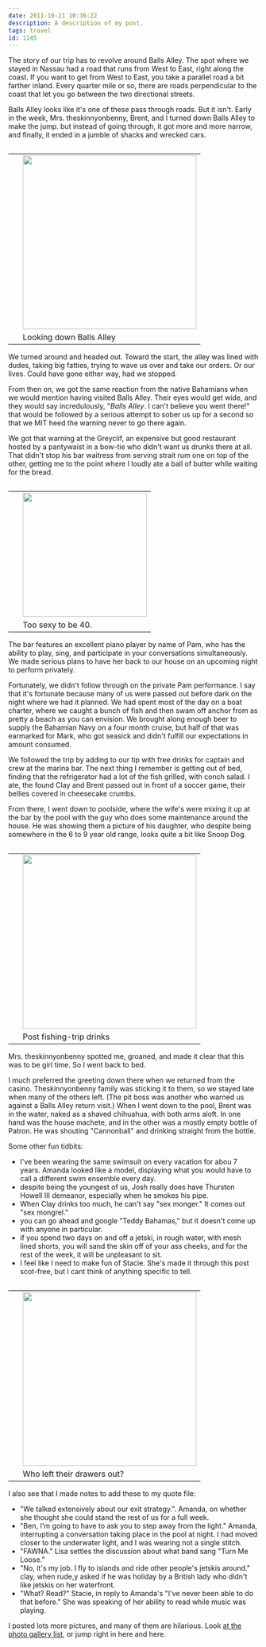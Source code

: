 ```yaml
---
date: 2011-10-21 10:36:22
description: A description of my post.
tags: travel
id: 1145
---
```

The story of our trip has to revolve around Balls Alley. The spot where we stayed in Nassau had a road that runs from West to East, right along the coast. If you want to get from West to East, you take a parallel road a bit farther inland. Every quarter mile or so, there are roads perpendicular to the coast that let you go between the two directional streets. 

Balls Alley looks like it's one of these pass through roads. But it isn't. Early in the week, Mrs. theskinnyonbenny, Brent, and I turned down Balls Alley to make the jump. but instead of going through, it got more and more narrow, and finally, it ended in a jumble of shacks and wrecked cars. 
<!--more-->
<table cellpadding="2" align="right"><tr><td width="5" rowspan="2"><spacer type="block" width="5" height="1"></td><td width="350" ><img src="http://theskinnyonbenny.com/img/gal/077%20-%20Bahamas%2040th%20Birthday/resIMG_20110727_6808.JPG" width="350px"></td></tr><tr><td class="caption" width="250">Looking down Balls Alley</td></tr></table>

We turned around and headed out.  Toward the start, the alley was lined with dudes, taking big fatties, trying to wave us over and take our orders. Or our lives. Could have gone either way, had we stopped. 

From then on, we got the same reaction from the native Bahamians when we would mention having visited Balls Alley.  Their eyes would get wide, and they would say incredulously, "<em>Balls Alley</em>. I can't believe you went there!"  that would be followed by a serious attempt to sober us up for a second so that we MIT heed the warning never to go there again. 

We got that warning at the Greyclif, an expensive but good restaurant hosted by a pantywaist in a bow-tie who didn't want us drunks there at all.  That didn't stop his bar waitress from serving strait rum one on top of the other, getting me to the point where I loudly ate a ball of butter while waiting for the bread. 

<table cellpadding="2" align="right"><tr><td width="5" rowspan="2"><spacer type="block" width="5" height="1"></td><td width="250" ><img src="http://theskinnyonbenny.com/img/gal/077%20-%20Bahamas%2040th%20Birthday/resIMG_20110723_6648.JPG" width="250px"></td></tr><tr><td class="caption" width="250">Too sexy to be 40.</td></tr></table>

The bar features an excellent piano player by name of Pam, who has the ability to play, sing, and participate in your conversations simultaneously. We made serious plans to have her back to our house on an upcoming night to perform privately.

Fortunately, we didn't follow through on the private Pam performance. I say that it's fortunate because many of us were passed out before dark on the night where we had it planned. We had spent most of the day on a boat charter, where we caught a bunch of fish and then swam off anchor from as pretty a beach as you can envision. We brought along enough beer to supply the Bahamian Navy on a four month cruise, but half of that was earmarked for Mark, who got seasick and didn't fulfill our expectations in amount consumed. 

We followed the trip by adding to our tip with free drinks for captain and crew at the marina bar. The next thing I remember is getting out of bed, finding that the refrigerator had a lot of the fish grilled, with conch salad. I ate, the found Clay and Brent passed out in front of a soccer game, their bellies covered in cheesecake crumbs.

From there, I went down to poolside, where the wife's were mixing it up at the bar by the pool with the guy who does some maintenance around the house. He was showing them a picture of his daughter, who despite being somewhere in the 6 to 9 year old range, looks quite a bit like Snoop Dog. 

<table cellpadding="2" align="right"><tr><td width="5" rowspan="2"><spacer type="block" width="5" height="1"></td><td width="350" ><img src="http://theskinnyonbenny.com/img/gal/077%20-%20Bahamas%2040th%20Birthday/resIMG_20110728_6873.JPG" width="350px"></td></tr><tr><td class="caption" width="250">Post fishing-trip drinks</td></tr></table>

Mrs. theskinnyonbenny spotted me, groaned, and made it clear that this was to be girl time. So I went back to bed. 

I much preferred the greeting down there when we returned from the casino. Theskinnyonbenny family was sticking it to them, so we stayed late when many of the others left. (The pit boss was another who warned us against a Balls Alley return visit.)  When I went down to the pool, Brent was in the water, naked as a shaved chihuahua, with both arms aloft. In one hand was the house machete, and in the other was a mostly empty bottle of Patron. He was shouting "Cannonball" and  drinking straight from the bottle. 

Some other fun tidbits:

<ul>
	<li>I've been wearing the same swimsuit on every vacation for abou 7 years. Amanda looked like a model, displaying what you would have to call a different swim ensemble every day.</li>
	<li>despite being the youngest of us, Josh really does have  Thurston Howell III demeanor, especially when he smokes his pipe.</li>
	<li>When Clay drinks too much, he can't say "sex monger."   It comes out "sex mongrel."</li>
	<li>you can go ahead and google "Teddy Bahamas," but it doesn't come up with anyone in particular. </li>
	<li>if you spend two days on and off a jetski, in rough water, with mesh lined shorts, you will sand the skin off of your ass cheeks, and for the rest of the week, it will be unpleasant to sit. </li>
	<li>I feel like I need to make fun of Stacie. She's made it through this post scot-free, but I cant think of anything specific to tell. </li>

</ul>

<table cellpadding="2" align="right"><tr><td width="5" rowspan="2"><spacer type="block" width="5" height="1"></td><td width="350" ><img src="http://theskinnyonbenny.com/img/gal/076%20-%20Bahamas%20-%20Pics%20from%20Stacie/res083.jpg" width="350px"></td></tr><tr><td class="caption" width="250">Who left their drawers out?</td></tr></table>

I also see that I made notes to add these to my quote file:

<ul>
	<li>"We talked extensively about our exit strategy.". Amanda, on whether she thought she could stand the rest of us for a full week. </li>
	<li>"Ben, I'm going to have to ask you to step away from the light."  Amanda, interrupting a conversation taking place in the pool at night. I had moved closer to the underwater light, and I was wearing not a single stitch.</li>
	<li>"FAWNA."  Lisa settles the discussion about what band sang "Turn Me Loose."</li>
	<li>"No, it's my job.  I fly to islands and ride other people's jetskis around."  clay, when rude,y asked if he was holiday by a British lady who didn't like jetskis on her waterfront. </li>
	<li>"What? Read?"  Stacie, in reply to Amanda's "I've never been able to do that before."  She was speaking of her ability to read while music was playing.</li>
</ul>

I posted lots more pictures, and many of them are hilarious.  Look <a href="/pgHome.php">at the photo gallery list</a>, or jump right in <a onclick="window.open('/pg3.php?spgmGal=077%20-%20Bahamas%2040th%20Birthday','077Bahamas40thBirthday','width=1024, height=768, toolbar=no, location = no, directories=no, menubar=no, resizable=yes, scrollbars=no');" >here</a> and <a onclick="window.open('/pg3.php?spgmGal=076%20-%20Bahamas%20-%20Pics%20from%20Stacie','076BahamasPicsfromStacie','width=1024, height=768, toolbar=no, location = no, directories=no, menubar=no, resizable=yes, scrollbars=no');" >here</a>.
